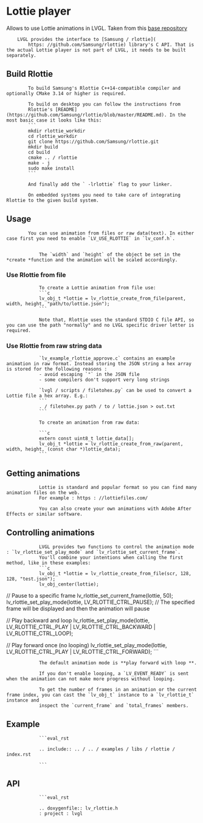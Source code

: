 

# Lottie player
Allows to use Lottie animations in LVGL. Taken from this [base repository](https://github.com/ValentiWorkLearning/lv_rlottie)

		LVGL provides the interface to [Samsung / rlottie](
			https: //github.com/Samsung/rlottie) library's C API. That is the actual Lottie player is not part of LVGL, it needs to be built separately.

## Build Rlottie
			To build Samsung's Rlottie C++14-compatible compiler and optionally CMake 3.14 or higher is required.

			To build on desktop you can follow the instructions from
			Rlottie's [README](https://github.com/Samsung/rlottie/blob/master/README.md). In the most basic case it looks like this:
			```
			mkdir rlottie_workdir
			cd rlottie_workdir
			git clone https://github.com/Samsung/rlottie.git
			mkdir build
			cd build
			cmake .. / rlottie
			make - j
			sudo make install
			```

			And finally add the ` -lrlottie` flag to your linker.

			On embedded systems you need to take care of integrating Rlottie to the given build system.


## Usage

			You can use animation from files or raw data(text). In either case first you need to enable `LV_USE_RLOTTIE` in `lv_conf.h`.


				The `width` and `height` of the object be set in the *create *function and the animation will be scaled accordingly.

### Use Rlottie from file

				To create a Lottie animation from file use:
				```c
				lv_obj_t *lottie = lv_rlottie_create_from_file(parent, width, height, "path/to/lottie.json");
				```

				Note that, Rlottie uses the standard STDIO C file API, so you can use the path "normally" and no LVGL specific driver letter is required.


### Use Rlottie from raw string data

				`lv_example_rlottie_approve.c` contains an example animation in raw format. Instead storing the JSON string a hex array is stored for the following reasons :
				- avoid escaping `"` in the JSON file
				- some compilers don't support very long strings

				`lvgl / scripts / filetohex.py` can be used to convert a Lottie file a hex array. E.g.:
				```
				. / filetohex.py path / to / lottie.json > out.txt
				```

				To create an animation from raw data:

				```c
				extern const uint8_t lottie_data[];
				lv_obj_t *lottie = lv_rlottie_create_from_raw(parent, width, height, (const char *)lottie_data);
				```

## Getting animations

				Lottie is standard and popular format so you can find many animation files on the web.
				For example : https : //lottiefiles.com/

				You can also create your own animations with Adobe After Effects or similar software.

## Controlling animations

				LVGL provides two functions to control the animation mode : `lv_rlottie_set_play_mode` and `lv_rlottie_set_current_frame`.
				You'll combine your intentions when calling the first method, like in these examples:
				```c
				lv_obj_t *lottie = lv_rlottie_create_from_file(scr, 128, 128, "test.json");
				lv_obj_center(lottie);
// Pause to a specific frame
				lv_rlottie_set_current_frame(lottie, 50);
				lv_rlottie_set_play_mode(lottie, LV_RLOTTIE_CTRL_PAUSE); // The specified frame will be displayed and then the animation will pause

// Play backward and loop
				lv_rlottie_set_play_mode(lottie, LV_RLOTTIE_CTRL_PLAY | LV_RLOTTIE_CTRL_BACKWARD | LV_RLOTTIE_CTRL_LOOP);

// Play forward once (no looping)
				lv_rlottie_set_play_mode(lottie, LV_RLOTTIE_CTRL_PLAY | LV_RLOTTIE_CTRL_FORWARD);
				```

				The default animation mode is **play forward with loop **.

				If you don't enable looping, a `LV_EVENT_READY` is sent when the animation can not make more progress without looping.

				To get the number of frames in an animation or the current frame index, you can cast the `lv_obj_t` instance to a `lv_rlottie_t` instance and
				inspect the `current_frame` and `total_frames` members.

## Example
				```eval_rst

				.. include:: .. / .. / examples / libs / rlottie / index.rst

				```

## API

				```eval_rst

				.. doxygenfile:: lv_rlottie.h
				: project : lvgl
